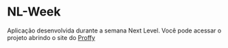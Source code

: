 # NL-Week

Aplicação desenvolvida durante a semana Next Level. Você pode acessar o projeto abrindo o site do [Proffy](https://thalesmacena.github.io/next-level-week/)

